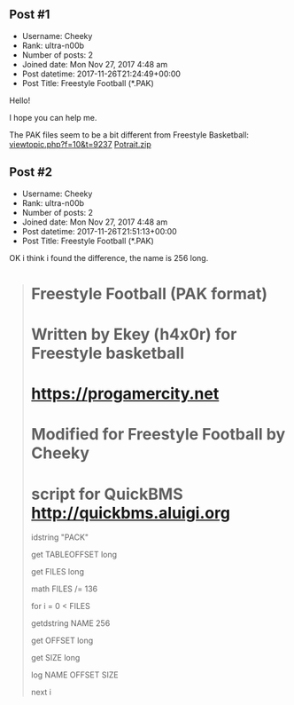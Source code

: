 ## Post #1
- Username: Cheeky
- Rank: ultra-n00b
- Number of posts: 2
- Joined date: Mon Nov 27, 2017 4:48 am
- Post datetime: 2017-11-26T21:24:49+00:00
- Post Title: Freestyle Football (*.PAK)

Hello!

I hope you can help me.

The PAK files seem to be a bit different from Freestyle Basketball: [viewtopic.php?f=10&t=9237](http://forum.xentax.com/viewtopic.php?f=10&t=9237)
[Potrait.zip](https://xentaxbackup.github.io/file/13600_Potrait.zip)
## Post #2
- Username: Cheeky
- Rank: ultra-n00b
- Number of posts: 2
- Joined date: Mon Nov 27, 2017 4:48 am
- Post datetime: 2017-11-26T21:51:13+00:00
- Post Title: Freestyle Football (*.PAK)

OK i think i found the difference, the name is 256 long.

> # Freestyle Football (PAK format) 
>
> #  
>
> # Written by Ekey (h4x0r) for Freestyle basketball 
>
> # https://progamercity.net
>
> # Modified for Freestyle Football by Cheeky
>
> #  
>
> # script for QuickBMS http://quickbms.aluigi.org 
>
> 
>
> idstring "PACK" 
>
> get TABLEOFFSET long 
>
> get FILES long 
>
> math FILES /= 136 
>
> 
>
> for i = 0 < FILES 
>
>    getdstring NAME 256
>
>    get OFFSET long 
>
>    get SIZE long 
>
>    log NAME OFFSET SIZE 
>
> next i
